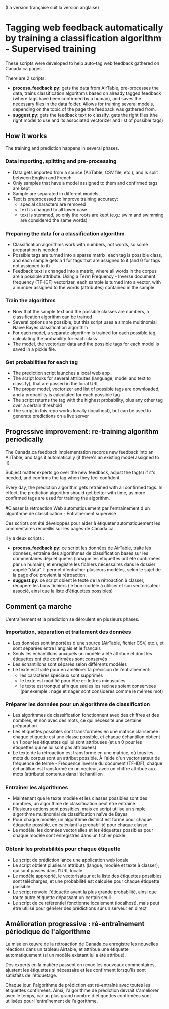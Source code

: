 (La version française suit la version anglaise)

# Tagging web feedback automatically by training a classification algorithm - Supervised training

These scripts were developed to help auto-tag web feedback gathered on Canada.ca pages.

There are 2 scripts:
- **process_feedback.py:** gets the data from AirTable, pre-processes the data, trains classification algorithms based on already tagged feedback (where tags have been confirmed by a human), and saves the necessary files in the data folder. Allows for training several models, depending on the topic of the page the feedback was gathered from.
- **suggest.py:** gets the feedback text to classify, gets the right files (the right model to use and its associated vectorizer and list of possible tags)

## How it works
The training and prediction happens in several phases.

### Data importing, splitting and pre-processing
- Data gets imported from a source (AirTable, CSV file, etc.), and is split between English and French
- Only samples that have a model assigned to them and confirmed tags are kept
- Sample are separated in different models
- Text is preprocessed to improve training accuracy:
  - special characters are removed
  - text is changed to all lower case
  - text is stemmed, so only the roots are kept (e.g.: swim and swimming are considered the same words)

### Preparing the data for a classification algorithm
- Classification algorithms work with numbers, not words, so some preparation is needed
- Possible tags are turned into a sparse matrix: each tag is possible class, and each sample gets a 1 for tags that are assigned to it (and 0 for tags not assigned to it)
- Feedback text is changed into a matrix, where all words in the corpus are a possible attribute. Using a Term Frequency - Inverse document frequency (TF-IDF) vectorizer, each sample is turned into a vector, with a number assigned to the words (attributes) contained in the sample

### Train the algorithms
- Now that the sample text and the possible classes are numbers, a classification algorithm can be trained
- Several options are possible, but this script uses a simple multinomial Naive Bayes classification algorithm
- For each model, a separate algorithm is trained for each possible tag, calculating the probability for each class
- The model, the vectorizer data and the possible tags for each model is saved in a pickle file.

### Get probabilities for each tag
- The prediction script launches a local web app
- The script looks for several attributes (language, model and text to classify), that are passed in the local URL
- The proper model, vectorizer and list of possible tags are downloaded, and a probability is calculated for each possible tag
- The script returns the tag with the highest probability, plus any other tag over a certain threshold
- The script in this repo works locally (localhost), but can be used to generate predictions on a live server


## Progressive improvement: re-training algorithm periodically

The Canada.ca feedback implementation records new feedback into an AirTable, and tags it automatically (if there's an existing model assigned to it).

Subject matter experts go over the new feedback, adjust the tag(s) if it's needed, and confirms the tag when they feel confident.

Every day, the prediction algorithm gets retrained with all confirmed tags. In effect, the prediction algorithm should get better with time, as more confirmed tags are used for training the algorithm.



#Classer la rétroaction Web automatiquement par l'entraînement d'un algorithme de classification - Entraînement supervisé

Ces scripts ont été développés pour aider à étiqueter automatiquement les commentaires recueillis sur les pages de Canada.ca.

Il y a deux scripts :
- **process_feedback.py:** ce script les données de AirTable, traite les données, entraîne des algorithmes de classification basés sur les commentaires déjà étiquetés (lorsque les étiquettes ont été confirmées par un humain), et enregistre les fichiers nécessaires dans le dossier appelé "data". Il permet d'entraîner plusieurs modèles, selon le sujet de la page d'où provient la rétroaction.
- **suggest.py:** ce script obient le texte de la rétroaction à classer, récupère les bons fichiers (le bon modèle à utiliser et son vectorisateur associé, ainsi que la liste d'étiquettes possibles)

## Comment ça marche
L'entraînement et la prédiction se déroulent en plusieurs phases.

### Importation, séparation et traitement des données
- Les données sont importées d'une source (AirTable, fichier CSV, etc.), et sont séparées entre l'anglais et le français
- Seuls les échantillons auxquels un modèle a été attribué et dont les étiquettes ont été confirmées sont conservés
- Les échantillons sont séparés selon différents modèles
- Le texte est traité pour en améliorer la précision de l'entraînement:
  - les caractères spéciaux sont supprimés
  - le texte est modifié pour être en lettres minuscules
  - le texte est tronqué afin que seules les racines soient conservées (par exemple : nage et nager sont considérés comme le mêmes mot)

### Préparer les données pour un algorithme de classification
- Les algorithmes de classification fonctionnent avec des chiffres et des nombres, et non avec des mots, ce qui nécessite une certaine préparation
- Les étiquettes possibles sont transformées en une matrice clairsemée : chaque étiquette est une classe possible, et chaque échantillon obtient un 1 pour les étiquettes qui lui sont attribuées (et un 0 pour les étiquettes qui ne lui sont pas attribuées)
- Le texte de la rétroaction est transformé en une matrice, où tous les mots du corpus sont un attribut possible. À l'aide d'un vectorisateur de fréquence de terme - Fréquence inverse du document (TF-IDF), chaque échantillon est transformé en un vecteur, avec un chiffre attribué aux mots (attributs) contenus dans l'échantillon

### Entraîner les algorithmes
- Maintenant que le texte modèle et les classes possibles sont des nombres, un algorithme de classification peut être entraîné
- Plusieurs options sont possibles, mais ce script utilise un simple algorithme multinomial de classification naïve de Bayes
- Pour chaque modèle, un algorithme distinct est formé pour chaque étiquette possible, en calculant la probabilité pour chaque classe
- Le modèle, les données vectorielles et les étiquettes possibles pour chaque modèle sont enregistrés dans un fichier pickle.

### Obtenir les probabilités pour chaque étiquette
- Le script de prédiction lance une application web locale
- Le script obtient plusieurs attributs (langue, modèle et texte à classer), qui sont passés dans l'URL locale
- Le modèle approprié, le vectorisateur et la liste des étiquettes possibles sont téléchargés, et une probabilité est calculée pour chaque étiquette possible
- Le script renvoie l'étiquette ayant la plus grande probabilité, ainsi que toute autre étiquette dépassant un certain seuil
- Le script de ce référentiel fonctionne localement (localhost), mais peut être utilisé pour générer des prédictions sur un serveur en direct


## Amélioration progressive : ré-entraînement périodique de l'algorithme

La mise en œuvre de la rétroaction de Canada.ca enregistre les nouvelles réactions dans un tableau Airtable, et attribue une étiquette automatiquement (si un modèle existant lui a été attribué).

Des experts en la matière passent en revue les nouveaux commentaires, ajustent les étiquettes si nécessaire et les confirment lorsqu'ils sont satisfaits de l'étiquetage.

Chaque jour, l'algorithme de prédiction est ré-entraîné avec toutes les étiquettes confirmées. Ainsi, l'algorithme de prédiction devrait s'améliorer avec le temps, car un plus grand nombre d'étiquettes confirmées sont utilisées pour l'entraînement de l'algorithme.
